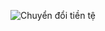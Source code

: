 ![Chuyển đổi tiền tệ](https://github.com/user-attachments/assets/dfb87cbb-dd61-4853-95ee-42856c585d56)
